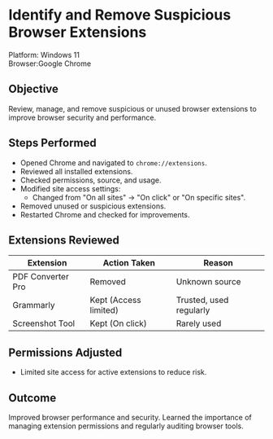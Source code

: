# Identify and Remove Suspicious Browser Extensions
 
Platform: Windows 11  
Browser:Google Chrome  

## Objective
Review, manage, and remove suspicious or unused browser extensions to improve browser security and performance.

## Steps Performed
- Opened Chrome and navigated to `chrome://extensions`.
- Reviewed all installed extensions.
- Checked permissions, source, and usage.
- Modified site access settings:
  - Changed from "On all sites" → "On click" or "On specific sites".
- Removed unused or suspicious extensions.
- Restarted Chrome and checked for improvements.

## Extensions Reviewed

| Extension        | Action Taken       | Reason                         |
|------------------|--------------------|--------------------------------|
| PDF Converter Pro | Removed           | Unknown source                 |
| Grammarly         | Kept (Access limited) | Trusted, used regularly    |
| Screenshot Tool   | Kept (On click)   | Rarely used                   |

## Permissions Adjusted
- Limited site access for active extensions to reduce risk.

## Outcome
Improved browser performance and security. Learned the importance of managing extension permissions and regularly auditing browser tools.

